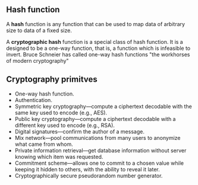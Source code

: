 ## Hash function

A **hash** function is any function that can be used to map data of arbitrary size to data of a fixed size. 

A **cryptographic hash** function is a special class of hash function. It
is a designed to be a one-way function, that is, a function which is infeasible
to invert. Bruce Schneier has called one-way hash functions "the workhorses of
modern cryptography"

## Cryptography primitves

+ One-way hash function.
+ Authentication.
+ Symmetric key cryptography—compute a ciphertext decodable with the same key used to encode (e.g., AES).
+ Public key cryptography—compute a ciphertext decodable with a different key used to encode (e.g., RSA).
+ Digital signatures—confirm the author of a message.
+ Mix network—pool communications from many users to anonymize what came from whom.
+ Private information retrieval—get database information without server knowing which item was requested.
+ Commitment scheme—allows one to commit to a chosen value while keeping it hidden to others, with the ability to reveal it later.
+ Cryptographically secure pseudorandom number generator.
